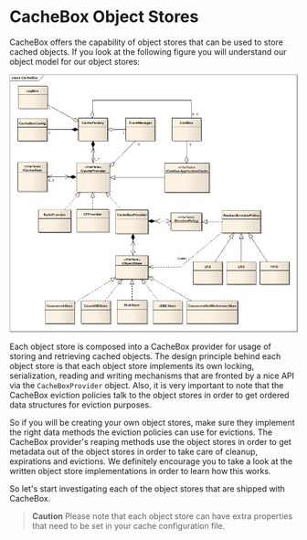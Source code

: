 # CacheBox Object Stores

CacheBox offers the capability of object stores that can be used to store cached objects. If you look at the following figure you will understand our object model for our object stores:

![](../.gitbook/assets/cachebox_majorclasses.png)

Each object store is composed into a CacheBox provider for usage of storing and retrieving cached objects. The design principle behind each object store is that each object store implements its own locking, serialization, reading and writing mechanisms that are fronted by a nice API via the `CacheBoxProvider` object. Also, it is very important to note that the CacheBox eviction policies talk to the object stores in order to get ordered data structures for eviction purposes.

So if you will be creating your own object stores, make sure they implement the right data methods the eviction policies can use for evictions. The CacheBox provider's reaping methods use the object stores in order to get metadata out of the object stores in order to take care of cleanup, expirations and evictions. We definitely encourage you to take a look at the written object store implementations in order to learn how this works.

So let's start investigating each of the object stores that are shipped with CacheBox.

> **Caution** Please note that each object store can have extra properties that need to be set in your cache configuration file.

